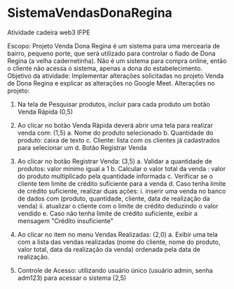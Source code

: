 # SistemaVendasDonaRegina
Atividade cadeira web3 IFPE


Escopo: Projeto Venda Dona Regina é um sistema para uma mercearia de bairro, pequeno porte, que
será utilizado para controlar o fiado de Dona Regina (a velha cadernetinha). Não é um sistema para
compra online, então o cliente não acessa o sistema, apenas a dona do estabelecimento.
Objetivo da atividade: Implementar alterações solicitadas no projeto Venda de Dona Regina e explicar as
alterações no Google Meet.
Alterações no projeto:
1. Na tela de Pesquisar produtos, incluir para cada produto um botão Venda Rápida (0,5)

2. Ao clicar no botão Venda Rápida deverá abrir uma tela para realizar venda com: (1,5)
a. Nome do produto selecionado
b. Quantidade do produto: caixa de texto
c. Cliente: lista com os clientes já cadastrados para selecionar um
d. Botão Registrar Venda

3. Ao clicar no botão Registrar Venda: (3,5)
a. Validar a quantidade de produtos: valor mínimo igual a 1
b. Calcular o valor total da venda : valor do produto multiplicado pela quantidade informada
c. Verificar se o cliente tem limite de crédito suficiente para a venda
d. Caso tenha limite de crédito suficiente, realizar duas ações:
i. inserir uma venda no banco de dados com (produto, quantidade, cliente, data de
realização da venda)
ii. atualizar o cliente com o limite de crédito deduzindo o valor vendido
e. Caso não tenha limite de crédito suficiente, exibir a mensagem "Crédito insuficiente"

4. Ao clicar no item no menu Vendas Realizadas: (2,0)
a. Exibir uma tela com a lista das vendas realizadas (nome do cliente, nome do produto, valor
total, data da realização da venda) ordenada pela data de realização.

5. Controle de Acesso: utilizando usuário único (usuário admin, senha adm123) para acessar o
sistema (2,5)
